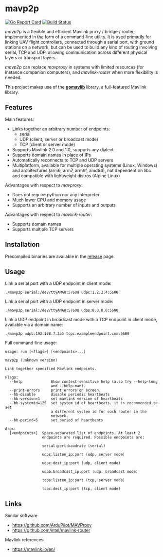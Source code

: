 
# mavp2p

[![Go Report Card](https://goreportcard.com/badge/github.com/gswly/mavp2p)](https://goreportcard.com/report/github.com/gswly/mavp2p)
[![Build Status](https://travis-ci.org/gswly/mavp2p.svg?branch=master)](https://travis-ci.org/gswly/mavp2p)

_mavp2p_ is a flexible and efficient Mavlink proxy / bridge / router, implemented in the form of a command-line utility. It is used primarily for linking UAV flight controllers, connected through a serial port, with ground stations on a network, but can be used to build any kind of routing involving serial, TCP and UDP, allowing communication across different physical layers or transport layers.

_mavp2p_ can replace _mavproxy_ in systems with limited resources (for instance companion computers), and _mavlink-router_ when more flexibility is needed.

This project makes use of the [**gomavlib**](https://github.com/gswly/gomavlib) library, a full-featured Mavlink library.

## Features

Main features:
* Links together an arbitrary number of endpoints:
  * serial
  * UDP (client, server or broadcast mode)
  * TCP (client or server mode)
* Supports Mavlink 2.0 and 1.0, supports any dialect
* Supports domain names in place of IPs
* Automatically reconnects to TCP and UDP servers
* Multiplatform, available for multiple operating systems (Linux, Windows) and architectures (arm6, arm7, armhf, amd64), not dependent on libc and compatible with lightweight distros (Alpine Linux)

Advantages with respect to _mavproxy_:
* Does not require python nor any interpreter
* Much lower CPU and memory usage
* Supports an arbitrary number of inputs and outputs

Advantages with respect to _mavlink-router_:
* Supports domain names
* Supports multiple TCP servers

## Installation

Precompiled binaries are available in the [release](https://github.com/gswly/mavp2p/releases) page.

## Usage

Link a serial port with a UDP endpoint in client mode:
```
./mavp2p serial:/dev/ttyAMA0:57600 udpc:1.2.3.4:5600
```

Link a serial port with a UDP endpoint in server mode:
```
./mavp2p serial:/dev/ttyAMA0:57600 udps:0.0.0.0:5600
```

Link a UDP endpoint in broadcast mode with a TCP endpoint in client mode, available via a domain name:
```
./mavp2p udpb:192.168.7.255 tcpc:exampleendpoint.com:5600
```

Full command-line usage:
```
usage: run [<flags>] [<endpoints>...]

mavp2p (unknown version)

Link together specified Mavlink endpoints.

Flags:
  --help             Show context-sensitive help (also try --help-long
                     and --help-man).
  --print-errors     print errors on screen.
  --hb-disable       disable periodic heartbeats
  --hb-version=1     set mavlink version of heartbeats
  --hb-systemid=125  set system id of heartbeats. it is recommended to set
                     a different system id for each router in the
                     network.
  --hb-period=5      set period of heartbeats

Args:
  [<endpoints>]  Space-separated list of endpoints. At least 2
                 endpoints are required. Possible endpoints are:

                 serial:port:baudrate (serial)

                 udps:listen_ip:port (udp, server mode)

                 udpc:dest_ip:port (udp, client mode)

                 udpb:broadcast_ip:port (udp, broadcast mode)

                 tcps:listen_ip:port (tcp, server mode)

                 tcpc:dest_ip:port (tcp, client mode)

```

## Links

Similar software
* https://github.com/ArduPilot/MAVProxy
* https://github.com/intel/mavlink-router

Mavlink references
* https://mavlink.io/en/
